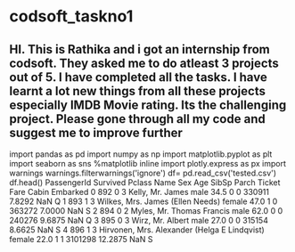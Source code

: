 # codsoft_taskno1
## HI. This is Rathika and i got an internship from codsoft. They asked me to do atleast 3 projects out of 5. I have completed all the tasks. I have learnt a lot new things from all these projects especially IMDB Movie rating. Its the challenging project. Please gone through all my code and suggest me to improve further
import pandas as pd
import numpy as np
import matplotlib.pyplot as plt
import seaborn as sns
%matplotlib inline
import plotly.express as px
import warnings
warnings.filterwarnings('ignore')
df= pd.read_csv('tested.csv')
df.head()
PassengerId	Survived	Pclass	Name	Sex	Age	SibSp	Parch	Ticket	Fare	Cabin	Embarked
0	892	0	3	Kelly, Mr. James	male	34.5	0	0	330911	7.8292	NaN	Q
1	893	1	3	Wilkes, Mrs. James (Ellen Needs)	female	47.0	1	0	363272	7.0000	NaN	S
2	894	0	2	Myles, Mr. Thomas Francis	male	62.0	0	0	240276	9.6875	NaN	Q
3	895	0	3	Wirz, Mr. Albert	male	27.0	0	0	315154	8.6625	NaN	S
4	896	1	3	Hirvonen, Mrs. Alexander (Helga E Lindqvist)	female	22.0	1	1	3101298	12.2875	NaN	S
